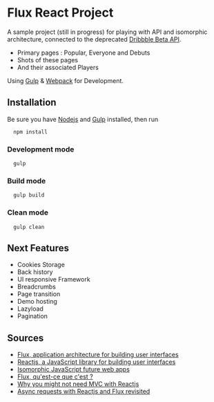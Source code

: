 Flux React Project
===

A sample project (still in progress) for playing with API and isomorphic architecture, connected to the deprecated [Dribbble Beta API](https://dribbble.com/api/deprecated).

- Primary pages : Popular, Everyone and Debuts
- Shots of these pages
- And their associated Players

Using [Gulp](http://gulpjs.com/) & [Webpack](http://webpack.github.io/docs/) for Development. 


## Installation

Be sure you have [Nodejs](http://nodejs.org/) and [Gulp](http://gulpjs.com/) installed, then run

```
  npm install
```

### Development mode

```
  gulp
```

### Build mode

```
  gulp build
```

### Clean mode

```
  gulp clean
```


## Next Features

- Cookies Storage
- Back history 
- UI responsive Framework
- Breadcrumbs
- Page transition
- Demo hosting
- Lazyload
- Pagination


## Sources

- [Flux, application architecture for building user interfaces](http://facebook.github.io/flux/)
- [Reactjs, a JavaScript library for building user interfaces](http://facebook.github.io/react/)
- [Isomorphic JavaScript future web apps](http://nerds.airbnb.com/isomorphic-javascript-future-web-apps/)
- [Flux, qu'est-ce que c'est ?](http://putaindecode.fr/posts/js/flux-qu-est-ce-c-est/)
- [Why you might not need MVC with Reactjs](http://www.code-experience.com/why-you-might-not-need-mvc-with-reactjs/)
- [Async requests with Reactjs and Flux revisited](http://www.code-experience.com/async-requests-with-react-js-and-flux-revisited/)